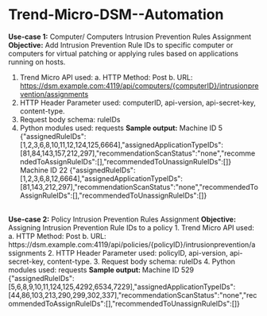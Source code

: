 # Trend-Micro-DSM--Automation

<b>Use-case 1:</b> Computer/ Computers Intrusion Prevention Rules Assignment 
<b>Objective:</b> Add Intrusion Prevention Rule IDs to specific computer or computers for virtual patching or applying rules based on applications running on hosts.
1.	Trend Micro API used: 
a.	HTTP Method: Post
b.	URL: https://dsm.example.com:4119/api/computers/{computerID}/intrusionprevention/assignments
2.	HTTP Header Parameter used: computerID, api-version, api-secret-key, content-type.
3.	Request body schema: ruleIDs
4.	Python modules used: requests
<b>Sample output:</b> 
Machine ID 5 {"assignedRuleIDs":[1,2,3,6,8,10,11,12,124,125,6664],"assignedApplicationTypeIDs":[81,84,143,157,212,297],"recommendationScanStatus":"none","recommendedToAssignRuleIDs":[],"recommendedToUnassignRuleIDs":[]}
Machine ID 22 {"assignedRuleIDs":[1,2,3,6,8,12,6664],"assignedApplicationTypeIDs":[81,143,212,297],"recommendationScanStatus":"none","recommendedToAssignRuleIDs":[],"recommendedToUnassignRuleIDs":[]}
<br>
<b>Use-case 2:</b> Policy Intrusion Prevention Rules Assignment 
<b>Objective:</b> Assigning Intrusion Prevention Rule IDs to a policy
1.	Trend Micro API used: 
a.	HTTP Method: Post
b.	URL: https://dsm.example.com:4119/api/policies/{policyID}/intrusionprevention/assignments
2.	HTTP Header Parameter used: policyID, api-version, api-secret-key, content-type.
3.	Request body schema: ruleIDs
4.	Python modules used: requests
<b>Sample output: </b>
Machine ID 529 {"assignedRuleIDs":[5,6,8,9,10,11,124,125,4292,6534,7229],"assignedApplicationTypeIDs":[44,86,103,213,290,299,302,337],"recommendationScanStatus":"none","recommendedToAssignRuleIDs":[],"recommendedToUnassignRuleIDs":[]}
